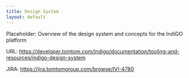 ```yaml
---
title: Design System
layout: default
---
```


Placeholder: Overview of the design system and concepts for the IndiGO platform

URL: https://developer.tomtom.com/indigo/documentation/tooling-and-resources/indigo-design-system

JIRA: https://jira.tomtomgroup.com/browse/IVI-4780

